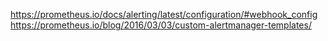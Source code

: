 https://prometheus.io/docs/alerting/latest/configuration/#webhook_config
https://prometheus.io/blog/2016/03/03/custom-alertmanager-templates/
